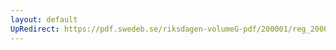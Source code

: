 ```yaml
---
layout: default
UpRedirect: https://pdf.swedeb.se/riksdagen-volumeG-pdf/200001/reg_200001/reg_200001_0191.pdf
---
```

